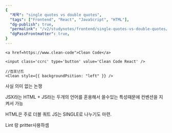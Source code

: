 ```yaml
---
{
  "제목": "single quotes vs double quotes",
  "tags": ["Frontend", "React", "JavaScript", "HTML"],
  "dg-publish": true,
  "permalink": "/v2/studynotes/frontend/single-quotes-vs-double-quotes/",
  "dgPassFrontmatter": true,
}
---
```


```tsx
<a href=https://www.clean-code">Clean Code</a>
```

```tsx
<input class='ccrc' type='button' value='Clean Code React' />
```

```tsx
//컴포넌트
<Clean style={{ backgroundPsition: "left" }} />
```

사실 의미 없는 논쟁

JSX라는 HTML + JS라는 두개의 언어를 혼용해서 쓸수있는 특성때문에
컨벤션을 지켜서 가능

HTML은 주로 더블 쿼트 JS는 SINGLE로 나누기도 마련.

Lint 랑 pritter사용하셈
